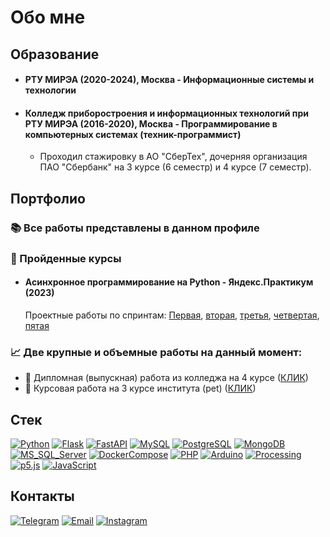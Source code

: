 # Обо мне
## Образование
+ #### РТУ МИРЭА (2020-2024), Москва - Информационные системы и технологии
+ #### Колледж приборостроения и информационных технологий при РТУ МИРЭА (2016-2020), Москва - Программирование в компьютерных системах (техник-программист)
    + Проходил стажировку в АО "СберТех", дочерняя организация ПАО "Сбербанк" на 3 курсе (6 семестр) и 4 курсе (7 семестр).

## Портфолио
### 📚 Все работы представлены в данном профиле

### 📜 Пройденные курсы
+ #### Асинхронное программирование на Python - Яндекс.Практикум (2023)
    Проектные работы по спринтам:
    [Первая](https://github.com/Borobeyka/async-python-sprint-1), [вторая](https://github.com/Borobeyka/async-python-sprint-2), [третья](https://github.com/Borobeyka/async-python-sprint-3),
    [четвертая](https://github.com/Borobeyka/async-python-sprint-4), [пятая](https://github.com/Borobeyka/async-python-sprint-5)

### 📈 Две крупные и объемные работы на данный момент:
+ 📝 Дипломная (выпускная) работа из колледжа на 4 курсе ([КЛИК](https://github.com/Borobeyka/is_3dprinters))
+ 📝 Курсовая работа на 3 курсе института (pet) ([КЛИК](https://github.com/Borobeyka/rent))

## Стек
[![Python](https://img.shields.io/badge/Python-000?style=for-the-badge&logo=Python)](https://github.com/Borobeyka)
[![Flask](https://img.shields.io/badge/Flask-000?style=for-the-badge&logo=Flask)](https://github.com/Borobeyka)
[![FastAPI](https://img.shields.io/badge/FastAPI-000?style=for-the-badge&logo=FastAPI)](https://github.com/Borobeyka)
[![MySQL](https://img.shields.io/badge/MySQL-000?style=for-the-badge&logo=MySQL)](https://github.com/Borobeyka)
[![PostgreSQL](https://img.shields.io/badge/PostgreSQL-000?style=for-the-badge&logo=PostgreSQL)](https://github.com/Borobeyka)
[![MongoDB](https://img.shields.io/badge/MongoDB-000?style=for-the-badge&logo=MongoDB)](https://github.com/Borobeyka)
[![MS_SQL_Server](https://img.shields.io/badge/MS_SQL_Server-000?style=for-the-badge&logo=microsoftsqlserver)](https://github.com/Borobeyka)
[![DockerCompose](https://img.shields.io/badge/Docker_Compose-000?style=for-the-badge&logo=docker)](https://github.com/Borobeyka)
[![PHP](https://img.shields.io/badge/PHP-000?style=for-the-badge&logo=PHP)](https://github.com/Borobeyka)
[![Arduino](https://img.shields.io/badge/Arduino-000?style=for-the-badge&logo=Arduino)](https://github.com/Borobeyka)
[![Processing](https://img.shields.io/badge/Processing-000?style=for-the-badge&logo=Processing%20Foundation)](https://github.com/Borobeyka)
[![p5.js](https://img.shields.io/badge/p5.js-000?style=for-the-badge&logo=p5.js)](https://github.com/Borobeyka)
[![JavaScript](https://img.shields.io/badge/JavaScript-000?style=for-the-badge&logo=JavaScript)](https://github.com/Borobeyka)

## Контакты
[![Telegram](https://img.shields.io/badge/Telegram-000?style=for-the-badge&logo=Telegram)](https://t.me/borobeyka)
[![Email](https://img.shields.io/badge/EMail-000?style=for-the-badge&logo=Gmail)](mailto:malinkin.d.r@ya.ru)
[![Instagram](https://img.shields.io/badge/Instagram-000?style=for-the-badge&logo=Instagram)](https://instagram.com/borobeyka)
